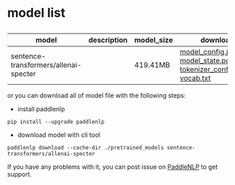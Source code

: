 #  model list

##  

| model  | description | model_size  | download         |
| --- | --- | --- | --- |
|sentence-transformers/allenai-specter|  | 419.41MB | [model_config.json](https://bj.bcebos.com/paddlenlp/models/community/sentence-transformers/allenai-specter/model_config.json)<br>[model_state.pdparams](https://bj.bcebos.com/paddlenlp/models/community/sentence-transformers/allenai-specter/model_state.pdparams)<br>[tokenizer_config.json](https://bj.bcebos.com/paddlenlp/models/community/sentence-transformers/allenai-specter/tokenizer_config.json)<br>[vocab.txt](https://bj.bcebos.com/paddlenlp/models/community/sentence-transformers/allenai-specter/vocab.txt) |

or you can download all of model file with the following steps:

* install paddlenlp

```shell
pip install --upgrade paddlenlp
```

* download model with cli tool

```shell
paddlenlp download --cache-dir ./pretrained_models sentence-transformers/allenai-specter
```

If you have any problems with it, you can post issue on [PaddleNLP](https://github.com/PaddlePaddle/PaddleNLP) to get support.
